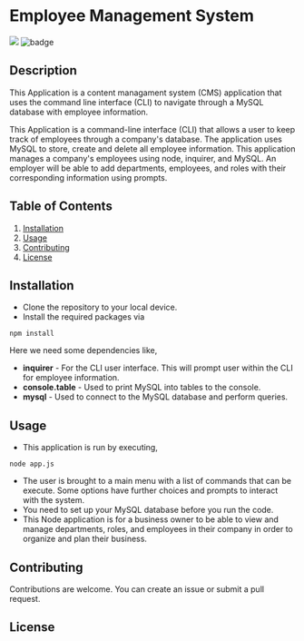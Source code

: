 # Employee Management System
![](https://img.shields.io/badge/License-MIT-important)
![badge](https://img.shields.io/github/languages/top/karpagasathya/employee_management_system)

## Description
This Application is a content managament system (CMS) application that uses the command line interface (CLI) to navigate through a MySQL database with employee information.

This Application is a command-line interface (CLI) that allows a user to keep track of employees through a company's database. The application uses MySQL to store, create and delete all employee information.
This application manages a company's employees using node, inquirer, and MySQL. An employer will be able to add departments, employees, and roles with their corresponding information using prompts.


## Table of Contents

1. [Installation](#Installation)
2. [Usage](#Usage)
3. [Contributing](#Contributing)
4. [License](#licence) 

## Installation
* Clone the repository to your local device.
* Install the required packages via 
```
npm install
```

 Here we need some dependencies like,

* **inquirer** - For the CLI user interface. This will prompt user within the CLI for employee information.
* **console.table** - Used to print MySQL into tables to the console.
* **mysql** - Used to connect to the MySQL database and perform queries.

## Usage
* This application is run by executing,
```
node app.js
```
* The user is brought to a main menu with a list of commands that can be execute. Some options have further choices and prompts to interact with the system.
* You need to set up your MySQL database before you run the code.
* This Node application is for a business owner to be able to view and manage departments, roles, and employees in their company in order to organize and plan their business.


## Contributing

Contributions are welcome. You can create an issue or submit a pull request.

## License





